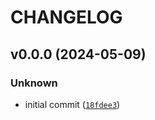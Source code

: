 # CHANGELOG



## v0.0.0 (2024-05-09)

### Unknown

* initial commit ([`18fdee3`](https://github.com/dtch1997/transcoders-slim/commit/18fdee3092e941d88c6b287649eb5be1ce4e5b90))
